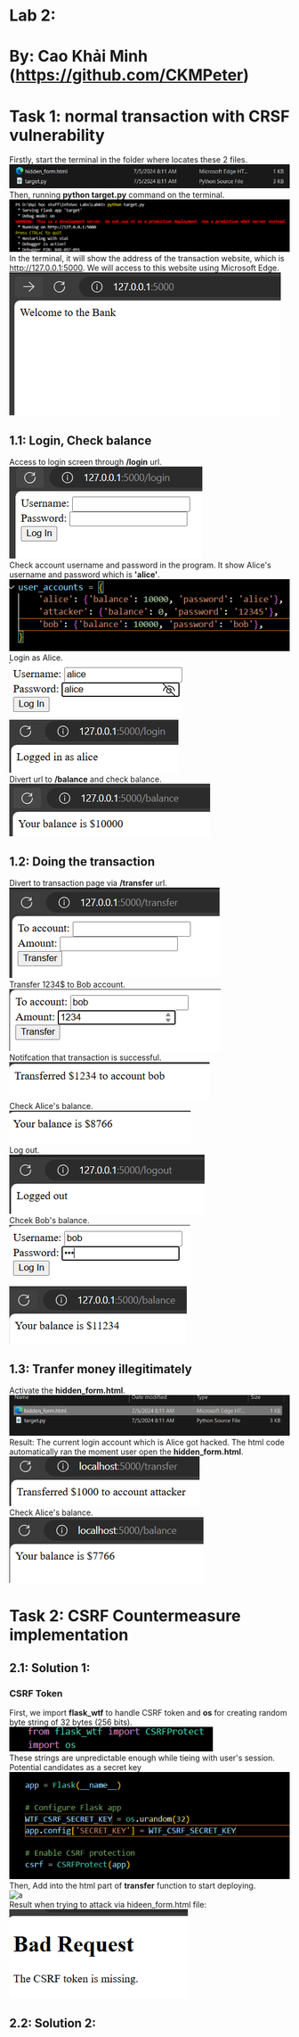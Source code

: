 # Lab 2:

# By: Cao Khải Minh (https://github.com/CKMPeter)

# Task 1: normal transaction with CRSF vulnerability
 
 Firstly, start the terminal in the folder where locates these 2 files.<br>
 ![alt text](./SecLab/Screenshot%202024-10-21%20214703.png)<br>
 Then, running __python target.py__ command on the terminal.<br>
 ![a](./SecLab/csrfstart.png)<br>
 In the terminal, it will show the address of the transaction website, which is http://127.0.0.1:5000. We will access to this website using Microsoft Edge.<br>
 ![a](./SecLab/Screenshot%202024-10-21%20215400.png)<br>

## 1.1: Login, Check balance
 
 Access to login screen through __/login__ url.<br>
 ![a](./SecLab/Screenshot%202024-10-21%20215546.png)<br>
Check account username and password in the program. It show Alice's username and password which is __'alice'__.<br>
![a](./SecLab/Screenshot%202024-10-21%20215659.png)<br>
 Login as Alice.<br>
 ![a](./SecLab/Screenshot%202024-10-21%20215950.png)<br>
 ![a](./SecLab/Screenshot%202024-10-21%20220046.png)<br>
Divert url to __/balance__ and check balance.<br>
![a](./SecLab/Screenshot%202024-10-21%20220242.png)<br>
## 1.2: Doing the transaction
Divert to transaction page via __/transfer__ url.<br>
![a](./SecLab/Screenshot%202024-10-21%20221143.png)<br>
Transfer 1234$ to Bob account.<br>
![a](./SecLab/Screenshot%202024-10-21%20221223.png)<br>
Notifcation that transaction is successful.<br>
![a](./SecLab/Screenshot%202024-10-21%20221228.png)<br>
Check Alice's balance.<br>
![a](./SecLab/Screenshot%202024-10-21%20221235.png)<br>
Log out.<br>
![alt text](./SecLab/Screenshot%202024-10-21%20232214.png)<br>
Chcek Bob's balance.<br>
![alt text](./SecLab/Screenshot%202024-10-21%20232315.png)<br>
![alt text](./SecLab/Screenshot%202024-10-21%20232323.png)<br>
## 1.3: Tranfer money illegitimately
Activate the __hidden_form.html__.<br>
![alt text](./SecLab/Screenshot%202024-10-21%20233914.png)<br>
Result: The current login account which is Alice got hacked. The html code automatically ran the moment user open the __hidden_form.html__.<br>
![alt text](./SecLab/Screenshot%202024-10-21%20232836.png)<br>
Check Alice's balance.<br>
![a](./SecLab/Screenshot%202024-10-21%20234222.png)<br>

# Task 2: CSRF Countermeasure implementation

## 2.1: Solution 1:
### __CSRF Token__

 First, we import __flask_wtf__ to handle CSRF token and __os__ for creating random byte string of 32 bytes (256 bits).<br>
![a](./SecLab/Screenshot%202024-10-21%20010434.png)<br>
These strings are unpredictable enough while tieing with user's session. Potential candidates as a secret key <br>
![a](./SecLab/Screenshot%202024-10-21%20010512.png)<br>
 Then, Add __<input type="hidden" name="csrf_token" value="{{ csrf_token() }}">__ into the html part of __transfer__ function to start deploying.<br>
![a](./SecLab/Screenshot%202024-10-2120004909.png)<br>
Result when trying to attack via hideen_form.html file:<br>
![a](./SecLab/Screenshot%202024-10-21%20011220.png)<br>
 

## 2.2: Solution 2:
